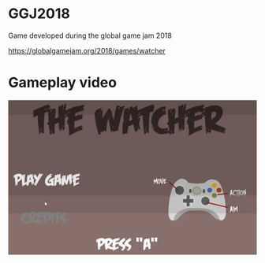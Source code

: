 # GGJ2018
Game developed during the global game jam 2018

https://globalgamejam.org/2018/games/watcher

# Gameplay video

[![Gameplay Video](sample-gameplay.png)](https://youtu.be/Pd7tMe21I4g-Y "Gameplay")
